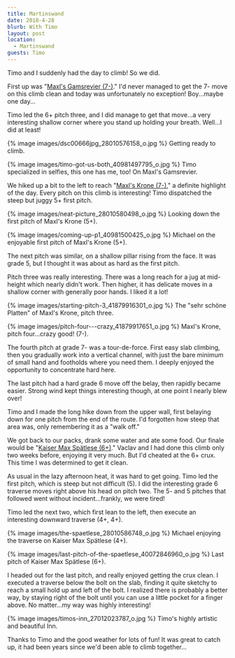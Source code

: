 ```yaml
---
title: Martinswand
date: 2018-4-28
blurb: With Timo
layout: post
location:
  - Martinswand
guests: Timo
---
```


Timo and I suddenly had the day to climb! So we did.

First up was "[Maxl's Gamsrevier (7-)](https://www.bergsteigen.com/klettern/tirol/karwendel/maxls-gamsrevier)."
I'd never managed to get the 7- move on this climb clean and today was unfortunately
no exception! Boy...maybe one day...

Timo led the 6+ pitch three, and I did manage to get that move...a very interesting
shallow corner where you stand up holding your breath. Well...I did at least!

{% image images/dsc00666jpg_28010576158_o.jpg %}
Getting ready to climb.


{% image images/timo-got-us-both_40981497795_o.jpg %}
Timo specialized in selfies, this one has me, too! On Maxl's Gamsrevier.


We hiked up a bit to the left to reach "[Maxl's Krone (7-)](https://www.bergsteigen.com/klettern/tirol/karwendel/maxls-krone),"
a definite highlight of the day. Every pitch on this climb is interesting!
Timo dispatched the steep but juggy 5+ first pitch.

{% image images/neat-picture_28010580498_o.jpg %}
Looking down the first pitch of Maxl's Krone (5+).


{% image images/coming-up-p1_40981500425_o.jpg %}
Michael on the enjoyable first pitch of Maxl's Krone (5+).


The next pitch was similar, on a shallow pillar rising from the face.
It was grade 5, but I thought it was about as hard as the first pitch.

Pitch three was really interesting. There was a long reach for a jug at
mid-height which nearly didn't work. Then higher, it has delicate moves
in a shallow corner with generally poor hands. I liked it a lot!

{% image images/starting-pitch-3_41879916301_o.jpg %}
The "sehr schöne Platten" of Maxl's Krone, pitch three.


{% image images/pitch-four---crazy_41879917651_o.jpg %}
Maxl's Krone, pitch four...crazy good! (7-).


The fourth pitch at grade 7- was a tour-de-force. First easy slab climbing, then
you gradually work into a vertical channel, with just the bare minimum of
small hand and footholds where you need them. I deeply enjoyed the opportunity
to concentrate hard here.

The last pitch had a hard grade 6 move off the belay, then rapidly became easier.
Strong wind kept things interesting though, at one point I nearly blew over!

Timo and I made the long hike down from the upper wall, first belaying down for one
pitch from the end of the route. I'd forgotten how steep that area was, only remembering
it as a "walk off." 

We got back to our packs, drank some water and ate some food.
Our finale would be "[Kaiser Max Spätlese (6+)](https://www.bergsteigen.com/klettern/tirol/karwendel/kaiser-max-spaetlese)." 
Vaclav and I had done this climb only two weeks before,
enjoying it very much. But I'd cheated at the 6+ crux. This time I was determined
to get it clean.

As usual in the lazy afternoon heat, it was hard to get going. Timo led the
first pitch, which is steep but not difficult (5). I did the interesting
grade 6 traverse moves right above his head on pitch two. The 5- and 5
pitches that followed went without incident...frankly, we were tired!

Timo led the next two, which first lean to the left, then execute an interesting
downward traverse (4+, 4+).

{% image images/the-spaetlese_28010586748_o.jpg %}
Michael enjoying the traverse on Kaiser Max Spätlese (4+).


{% image images/last-pitch-of-the-spaetlese_40072846960_o.jpg %}
Last pitch of Kaiser Max Spätlese (6+).


I headed out for the last pitch, and really enjoyed getting the crux clean.
I executed a traverse below the bolt on the slab, finding it quite sketchy to
reach a small hold up and left of the bolt. I realized there is probably a 
better way, by staying right of the bolt until you can use a little pocket
for a finger above. No matter...my way was highly interesting!

{% image images/timos-inn_27012023787_o.jpg %}
Timo's highly artistic and beautiful Inn.



Thanks to Timo and the good weather for lots of fun! It was great to catch up,
it had been years since we'd been able to climb together...

